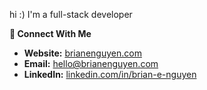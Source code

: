 hi :) I'm a full-stack developer 

**💙 Connect With Me**

- **Website:** [brianenguyen.com](https://brianenguyen.com)
- **Email:** [hello@brianenguyen.com](mailto:hello@brianenguyen.com)
- **LinkedIn:** [linkedin.com/in/brian-e-nguyen](https://www.linkedin.com/in/brian-e-nguyen/)
